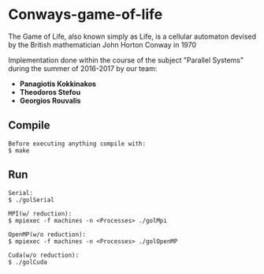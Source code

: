 # Conways-game-of-life

The Game of Life, also known simply as Life, is a cellular automaton devised by the British mathematician John Horton Conway in 1970

Implementation done within the course of the subject "Parallel Systems" during the summer of 2016-2017 by our team:

* **Panagiotis Kokkinakos** <br>
* **Theodoros Stefou** <br>
* **Georgios Rouvalis** <br>

## Compile

	Before executing anything compile with:
	$ make	
		
## Run
	
	Serial: 
	$ ./golSerial
	
	MPI(w/ reduction): 
	$ mpiexec -f machines -n <Processes> ./golMpi
	
	OpenMP(w/o reduction): 
	$ mpiexec -f machines -n <Processes> ./golOpenMP
	
	Cuda(w/o reduction): 
	$ ./golCuda
